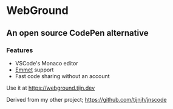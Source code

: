 # WebGround

## An open source CodePen alternative

### Features

- VSCode's Monaco editor
- [Emmet](https://code.visualstudio.com/docs/editor/emmet) support
- Fast code sharing without an account

Use it at https://webground.tijn.dev


Derived from my other project; https://github.com/tijnjh/jnscode
